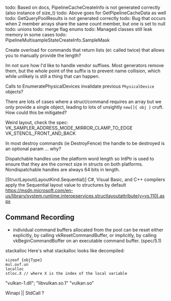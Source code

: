 todo: Based on docs, PipelineCacheCreateInfo is not generated correctly (also instance of size_t)
todo: Above goes for GetPipelineCacheData as well
todo: GetQueryPoolResults is not generated correctly
todo: Bug that occurs when 2 member arrays share the same count member, but one is set to null
todo: unions
todo: merge flag enums
todo: Managed classes still leak memory in some cases
todo: PipelineMultisampleStateCreateInfo.SampleMask

Create overload for commands that return lists (ei: called twice) that allows you to manually provide the length?

Im not sure how I'd like to handle vendor suffixes. Most generators remove them, but the whole point of the suffix is to prevent name collision, which while unlikely is still a thing that can happen.

Calls to EnumeratePhysicalDevices invalidate previous `PhysicalDevice` objects?

There are lots of cases where a struct/command requires an array but we only provide a single object, leading to lots of unsightly `new[]{ obj }` cruft. How could this be mitigated?

Weird layout, check the spec:
VK_SAMPLER_ADDRESS_MODE_MIRROR_CLAMP_TO_EDGE
VK_STENCIL_FRONT_AND_BACK

In most destroy commands (ie DestroyFence) the handle to be destroyed is an optional param ... why?

Dispatchable handles use the platform word length so IntPtr is used to ensure that they are the correct size in structs on both platforms. Nondispatchable handles are always 64 bits in length. 

[StructLayout(LayoutKind.Sequential)]
C#, Visual Basic, and C++ compilers apply the Sequential layout value to structures by default
https://msdn.microsoft.com/en-us/library/system.runtime.interopservices.structlayoutattribute(v=vs.110).aspx

Command Recording
---

- individual command buffers allocated from the pool can be reset either explicitly, by calling vkResetCommandBuffer, or implicitly, by calling vkBeginCommandBuffer on an executable command buffer. (spec/5.1)

stackalloc
Here's what stackalloc looks like decompiled:

```
sizeof {objType}
mul.ovf.un
localloc
stloc.X // where X is the index of the local variable
```


"vulkan-1.dll";
"libvulkan.so.1"
"vulkan.so"

Winapi || StdCall ?